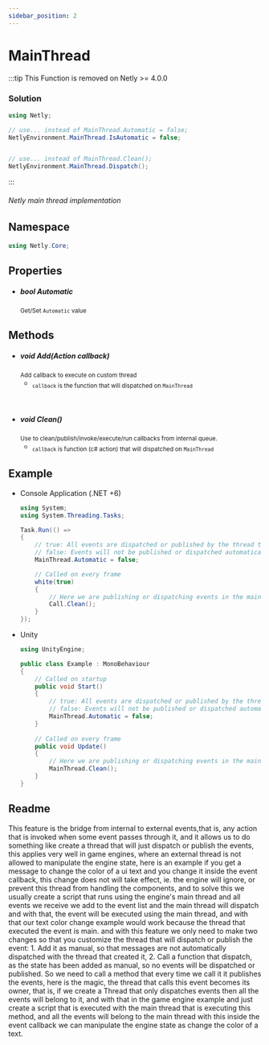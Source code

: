 ```yaml
---
sidebar_position: 2
---
```



# MainThread

:::tip
This Function is removed on Netly >= 4.0.0

### Solution

```cs
using Netly;

// use... instead of MainThread.Automatic = false;
NetlyEnvironment.MainThread.IsAutomatic = false;


// use... instead of MainThread.Clean();
NetlyEnvironment.MainThread.Dispatch();
```
:::


###### Netly main thread implementation

## Namespace
```cs
using Netly.Core;
```

## Properties
- ##### <return>bool</return> Automatic
  <sub>Get/Set ``Automatic`` value</sub>


## Methods

- ##### <return>void</return> Add(<params>Action callback</params>)
  <sub>Add callback to execute on custom thread</sub>
  - <sub>``callback`` is the function that will dispatched on ``MainThread``</sub>

<br/>

- ##### <return>void</return> Clean()
  <sub>Use to clean/publish/invoke/execute/run callbacks from internal queue.</sub>
  - <sub>``callback`` is function (c# action) that will dispatched on ``MainThread``</sub>

## Example
- Console Application (.NET +6)
  ```cs
  using System;
  using System.Threading.Tasks;
  
  Task.Run(() =>
  {
      // true: All events are dispatched or published by the thread that created them.
      // false: Events will not be published or dispatched automatically.
      MainThread.Automatic = false;
  
      // Called on every frame
      white(true)
      {         
          // Here we are publishing or dispatching events in the main thread script loop
          Call.Clean();
      }
  });
  ```
- Unity
  ```cs
  using UnityEngine;
  
  public class Example : MonoBehaviour
  {
      // Called on startup
      public void Start()
      {
          // true: All events are dispatched or published by the thread that created them.
          // false: Events will not be published or dispatched automatically.          
          MainThread.Automatic = false;
      }
      
      // Called on every frame
      public void Update()
      {        
          // Here we are publishing or dispatching events in the main thread script loop
          MainThread.Clean();
      }
  }
  ```

## Readme
This feature is the bridge from internal to external events,that is, any action that is invoked when some event passes
through it, and it allows us to do something like create a thread that will just dispatch or publish the events, this 
applies very well in game engines, where an external thread is not allowed to manipulate the engine state, here is an
example if you get a message to change the color of a ui text and you change it inside the event callback, this change
does not will take effect, ie. the engine will ignore, or prevent this thread from handling the components, and to solve
this we usually create a script that runs using the engine's main thread and all events we receive we add to the event
list and the main thread will dispatch and with that, the event will be executed using the main thread, and with that
our text color change example would work because the thread that executed the event is main. and with this feature we
only need to make two changes so that you customize the thread that will dispatch or publish the event: 1. Add it as
manual, so that messages are not automatically dispatched with the thread that created it, 2. Call a function that
dispatch, as the state has been added as manual, so no events will be dispatched or published. So we need to call a
method that every time we call it it publishes the events, here is the magic, the thread that calls this event becomes
its owner, that is, if we create a Thread that only dispatches events then all the events will belong to it, and with 
that in the game engine example and just create a script that is executed with the main thread that is executing this
method, and all the events will belong to the main thread with this inside the event callback we can manipulate the 
engine state as change the color of a text.